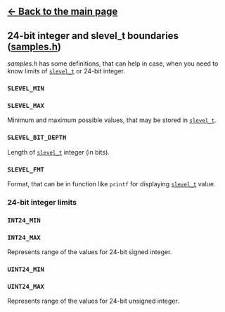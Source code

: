 ## [<- Back to the main page](Main.md)

## 24-bit integer and slevel_t boundaries ([samples.h](../samples.h))

*samples.h* has some definitions, that can help in case, when you need to know limits of [<code>slevel_t</code>](Architecture.md#library-architecture) or 24-bit integer.

### <code>SLEVEL_MIN</code>
### <code>SLEVEL_MAX</code>
Minimum and maximum possible values, that may be stored in [<code>slevel_t</code>](Architecture.md#library-architecture).

### <code>SLEVEL_BIT_DEPTH</code>
Length of [<code>slevel_t</code>](Architecture.md#library-architecture) integer (in bits).

### <code>SLEVEL_FMT</code>
Format, that can be in function like <code>printf</code> for displaying [<code>slevel_t</code>](Architecture.md#library-architecture) value.

### 24-bit integer limits

### <code>INT24_MIN</code>
### <code>INT24_MAX</code>
Represents range of the values for 24-bit signed integer.

### <code>UINT24_MIN</code>
### <code>UINT24_MAX</code>
Represents range of the values for 24-bit unsigned integer.
